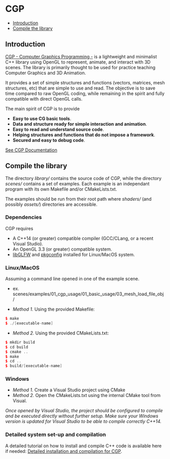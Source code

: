 # CGP

- [Introduction](#Introduction)
- [Compile the library](#Compilation)


<a name="Introduction"></a>

## Introduction

[CGP - Computer Graphics Programming -](https://imagecomputing.net/cgp/index.html) is a lightweight and minimalist C++ library using OpenGL to represent, animate, and interact with 3D scenes. The library is primarily thought to be used for practice teaching Computer Graphics and 3D Animation. 

It provides a set of simple structures and functions (vectors, matrices, mesh structures, etc) that are simple to use and read. The objective is to save time compared to raw OpenGL coding, while remaining in the spirit and fully compatible with direct OpenGL calls.


The main spirit of CGP is to provide
* **Easy to use CG basic tools**. 
* **Data and structure ready for simple interaction and animation**. 
* **Easy to read and understand source code**. 
* **Helping structures and functions that do not impose a framework**.
* **Secured and easy to debug code**. 

[See CGP Documentation](https://imagecomputing.net/cgp/index.html)

<a name="Compilation"></a>

## Compile the library

The directory _library/_ contains the source code of CGP, while the directory _scenes/_ contains a set of examples.
Each example is an independant program with its own Makefile and/or CMakeLists.txt. 

The examples should be run from their root path where _shaders/_ (and possibly _assets/_) directories are accessible.

### Dependencies

CGP requires
* A C++14 (or greater) compatible compiler (GCC/CLang, or a recent Visual Studio).
* An OpenGL 3.3 (or greater) compatible system.
* [libGLFW](https://www.glfw.org/) and [pkgconfig](https://www.freedesktop.org/wiki/Software/pkg-config/) installed for Linux/MacOS system.

### Linux/MacOS

Assuming a command line opened in one of the example scene.
* ex. scenes/examples/01_cgp_usage/01_basic_usage/03_mesh_load_file_obj/


* _Method 1._ Using the provided Makefile:
```c++
$ make
$ ./[executable-name]
```

* _Method 2._ Using the provided CMakeLists.txt:
```c++
$ mkdir build
$ cd build
$ cmake ..
$ make
$ cd ..
$ build/[executable-name]
```

### Windows


* _Method 1._ Create a Visual Studio project using CMake
* _Method 2._ Open the CMakeLists.txt using the internal CMake tool from Visual.

_Once opened by Visual Studio, the project should be configured to compile and be executed directly without further setup. Make sure your Windows version is updated for Visual Studio to be able to compile correctly C++14._


### Detailed system set-up and compilation

A detailed tutorial on how to install and compile C++ code is available here if needed: [Detailed installation and compilation for CGP](https://imagecomputing.net/cgp/compilation).
